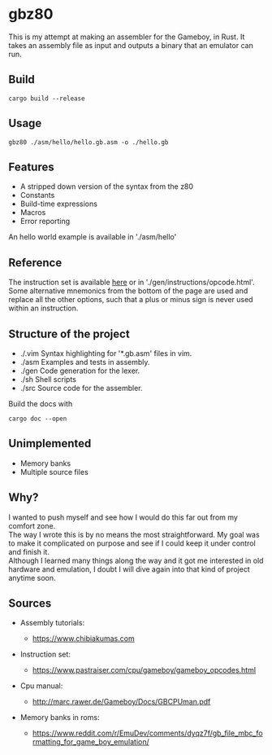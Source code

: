 # gbz80

This is my attempt at making an assembler for the Gameboy, in Rust.
It takes an assembly file as input and outputs a binary that an emulator can run.

## Build

```
cargo build --release
```

## Usage

```
gbz80 ./asm/hello/hello.gb.asm -o ./hello.gb
```

## Features

- A stripped down version of the syntax from the z80
- Constants
- Build-time expressions
- Macros
- Error reporting

An hello world example is available in './asm/hello'

## Reference

The instruction set is available [here](https://www.pastraiser.com/cpu/gameboy/gameboy_opcodes.html) or in './gen/instructions/opcode.html'.  
Some alternative mnemonics from the bottom of the page are used and replace all the other options, such that a plus or minus sign is never used within an instruction.

## Structure of the project

- ./.vim  Syntax highlighting for '*.gb.asm' files in vim.
- ./asm   Examples and tests in assembly.
- ./gen   Code generation for the lexer.
- ./sh    Shell scripts
- ./src   Source code for the assembler.

Build the docs with

```
cargo doc --open
```
## Unimplemented

- Memory banks
- Multiple source files

## Why?

I wanted to push myself and see how I would do this far out from my comfort zone.  
The way I wrote this is by no means the most straightforward. 
My goal was to make it complicated on purpose and see if I could keep it under control and finish it.  
Although I learned many things along the way and it got me interested in old hardware and emulation,
I doubt I will dive again into that kind of project anytime soon.

## Sources

- Assembly tutorials:   
    - https://www.chibiakumas.com   

- Instruction set:  
    - https://www.pastraiser.com/cpu/gameboy/gameboy_opcodes.html  

- Cpu manual:  
    - http://marc.rawer.de/Gameboy/Docs/GBCPUman.pdf  

- Memory banks in roms:  
    - https://www.reddit.com/r/EmuDev/comments/dyqz7f/gb_file_mbc_formatting_for_game_boy_emulation/


